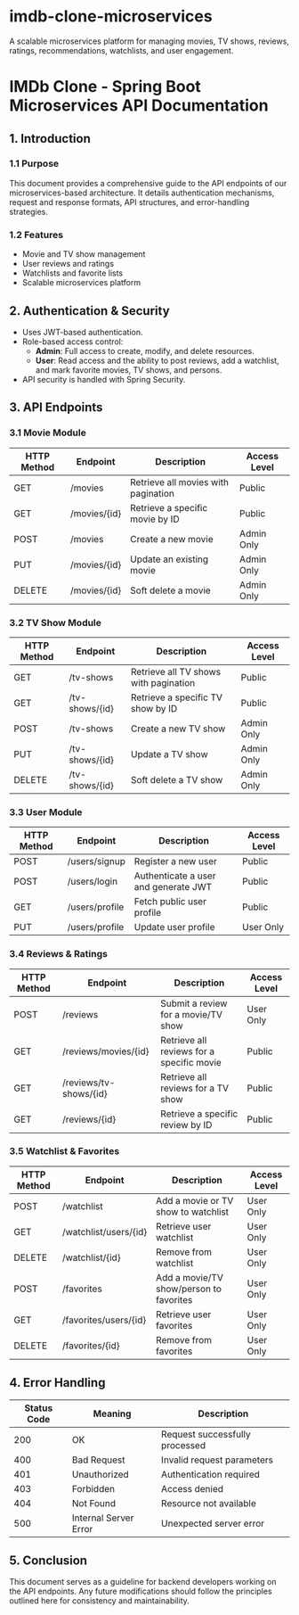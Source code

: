 # imdb-clone-microservices
A scalable microservices platform for managing movies, TV shows, reviews, ratings, recommendations, watchlists, and user engagement.

# IMDb Clone - Spring Boot Microservices API Documentation

## 1. Introduction

### 1.1 Purpose
This document provides a comprehensive guide to the API endpoints of our microservices-based architecture. It details authentication mechanisms, request and response formats, API structures, and error-handling strategies.

### 1.2 Features
- Movie and TV show management
- User reviews and ratings
- Watchlists and favorite lists
- Scalable microservices platform

## 2. Authentication & Security
- Uses JWT-based authentication.
- Role-based access control:
  - **Admin**: Full access to create, modify, and delete resources.
  - **User**: Read access and the ability to post reviews, add a watchlist, and mark favorite movies, TV shows, and persons.
- API security is handled with Spring Security.

## 3. API Endpoints

### 3.1 Movie Module

| HTTP Method | Endpoint             | Description                          | Access Level |
|------------|---------------------|----------------------------------|--------------|
| GET        | /movies             | Retrieve all movies with pagination | Public       |
| GET        | /movies/{id}        | Retrieve a specific movie by ID | Public       |
| POST       | /movies             | Create a new movie               | Admin Only   |
| PUT        | /movies/{id}        | Update an existing movie         | Admin Only   |
| DELETE     | /movies/{id}        | Soft delete a movie              | Admin Only   |

### 3.2 TV Show Module

| HTTP Method | Endpoint             | Description                          | Access Level |
|------------|---------------------|----------------------------------|--------------|
| GET        | /tv-shows           | Retrieve all TV shows with pagination | Public       |
| GET        | /tv-shows/{id}      | Retrieve a specific TV show by ID | Public       |
| POST       | /tv-shows           | Create a new TV show               | Admin Only   |
| PUT        | /tv-shows/{id}      | Update a TV show                   | Admin Only   |
| DELETE     | /tv-shows/{id}      | Soft delete a TV show              | Admin Only   |

### 3.3 User Module

| HTTP Method | Endpoint         | Description                          | Access Level |
|------------|-----------------|----------------------------------|--------------|
| POST       | /users/signup    | Register a new user              | Public       |
| POST       | /users/login     | Authenticate a user and generate JWT | Public       |
| GET        | /users/profile   | Fetch public user profile        | Public       |
| PUT        | /users/profile   | Update user profile              | User Only    |

### 3.4 Reviews & Ratings

| HTTP Method | Endpoint                      | Description                               | Access Level |
|------------|------------------------------|---------------------------------------|--------------|
| POST       | /reviews                     | Submit a review for a movie/TV show   | User Only    |
| GET        | /reviews/movies/{id}         | Retrieve all reviews for a specific movie | Public       |
| GET        | /reviews/tv-shows/{id}       | Retrieve all reviews for a TV show    | Public       |
| GET        | /reviews/{id}                | Retrieve a specific review by ID      | Public       |

### 3.5 Watchlist & Favorites

| HTTP Method | Endpoint                | Description                          | Access Level |
|------------|------------------------|----------------------------------|--------------|
| POST       | /watchlist              | Add a movie or TV show to watchlist | User Only    |
| GET        | /watchlist/users/{id}   | Retrieve user watchlist            | User Only    |
| DELETE     | /watchlist/{id}         | Remove from watchlist               | User Only    |
| POST       | /favorites              | Add a movie/TV show/person to favorites | User Only    |
| GET        | /favorites/users/{id}   | Retrieve user favorites            | User Only    |
| DELETE     | /favorites/{id}         | Remove from favorites               | User Only    |

## 4. Error Handling

| Status Code | Meaning                | Description                                     |
|------------|----------------------|-----------------------------------------|
| 200        | OK                     | Request successfully processed         |
| 400        | Bad Request             | Invalid request parameters             |
| 401        | Unauthorized            | Authentication required                |
| 403        | Forbidden               | Access denied                          |
| 404        | Not Found               | Resource not available                 |
| 500        | Internal Server Error   | Unexpected server error                |

## 5. Conclusion
This document serves as a guideline for backend developers working on the API endpoints. Any future modifications should follow the principles outlined here for consistency and maintainability.



